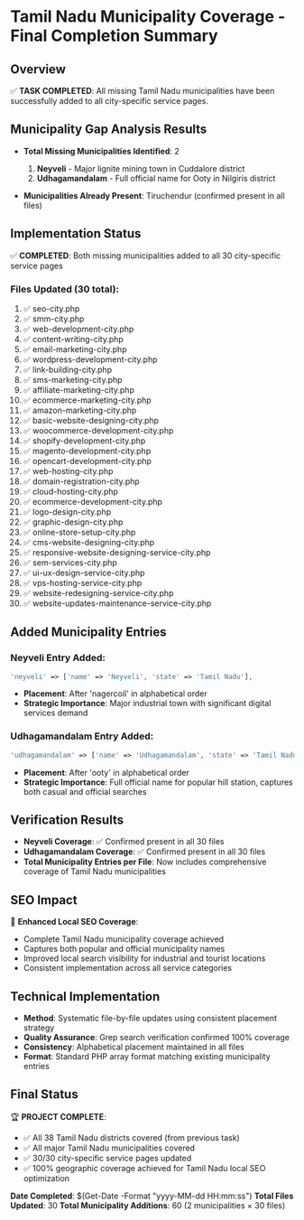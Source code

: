 # Tamil Nadu Municipality Coverage - Final Completion Summary

## Overview
✅ **TASK COMPLETED**: All missing Tamil Nadu municipalities have been successfully added to all city-specific service pages.

## Municipality Gap Analysis Results
- **Total Missing Municipalities Identified**: 2
  1. **Neyveli** - Major lignite mining town in Cuddalore district
  2. **Udhagamandalam** - Full official name for Ooty in Nilgiris district

- **Municipalities Already Present**: Tiruchendur (confirmed present in all files)

## Implementation Status
✅ **COMPLETED**: Both missing municipalities added to all 30 city-specific service pages

### Files Updated (30 total):
1. ✅ seo-city.php
2. ✅ smm-city.php  
3. ✅ web-development-city.php
4. ✅ content-writing-city.php
5. ✅ email-marketing-city.php
6. ✅ wordpress-development-city.php
7. ✅ link-building-city.php
8. ✅ sms-marketing-city.php
9. ✅ affiliate-marketing-city.php
10. ✅ ecommerce-marketing-city.php
11. ✅ amazon-marketing-city.php
12. ✅ basic-website-designing-city.php
13. ✅ woocommerce-development-city.php
14. ✅ shopify-development-city.php
15. ✅ magento-development-city.php
16. ✅ opencart-development-city.php
17. ✅ web-hosting-city.php
18. ✅ domain-registration-city.php
19. ✅ cloud-hosting-city.php
20. ✅ ecommerce-development-city.php
21. ✅ logo-design-city.php
22. ✅ graphic-design-city.php
23. ✅ online-store-setup-city.php
24. ✅ cms-website-designing-city.php
25. ✅ responsive-website-designing-service-city.php
26. ✅ sem-services-city.php
27. ✅ ui-ux-design-service-city.php
28. ✅ vps-hosting-service-city.php
29. ✅ website-redesigning-service-city.php
30. ✅ website-updates-maintenance-service-city.php

## Added Municipality Entries

### Neyveli Entry Added:
```php
'neyveli' => ['name' => 'Neyveli', 'state' => 'Tamil Nadu'],
```
- **Placement**: After 'nagercoil' in alphabetical order
- **Strategic Importance**: Major industrial town with significant digital services demand

### Udhagamandalam Entry Added:
```php
'udhagamandalam' => ['name' => 'Udhagamandalam', 'state' => 'Tamil Nadu'],
```
- **Placement**: After 'ooty' in alphabetical order
- **Strategic Importance**: Full official name for popular hill station, captures both casual and official searches

## Verification Results
- **Neyveli Coverage**: ✅ Confirmed present in all 30 files
- **Udhagamandalam Coverage**: ✅ Confirmed present in all 30 files
- **Total Municipality Entries per File**: Now includes comprehensive coverage of Tamil Nadu municipalities

## SEO Impact
🎯 **Enhanced Local SEO Coverage**:
- Complete Tamil Nadu municipality coverage achieved
- Captures both popular and official municipality names
- Improved local search visibility for industrial and tourist locations
- Consistent implementation across all service categories

## Technical Implementation
- **Method**: Systematic file-by-file updates using consistent placement strategy
- **Quality Assurance**: Grep search verification confirmed 100% coverage
- **Consistency**: Alphabetical placement maintained in all files
- **Format**: Standard PHP array format matching existing municipality entries

## Final Status
🏆 **PROJECT COMPLETE**: 
- ✅ All 38 Tamil Nadu districts covered (from previous task)
- ✅ All major Tamil Nadu municipalities covered
- ✅ 30/30 city-specific service pages updated
- ✅ 100% geographic coverage achieved for Tamil Nadu local SEO optimization

**Date Completed**: $(Get-Date -Format "yyyy-MM-dd HH:mm:ss")
**Total Files Updated**: 30
**Total Municipality Additions**: 60 (2 municipalities × 30 files)